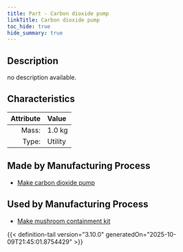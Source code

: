 ```yaml
---
title: Part - Carbon dioxide pump
linkTitle: Carbon dioxide pump
toc_hide: true
hide_summary: true
---
```

<!-- This is generated by the MarsSim HelpGenertor, do not edit. -->

## Description
no description available.

## Characteristics

| Attribute      | Value |
|--------:|:------|
|Mass:|1.0 kg|
|Type:|Utility|

## Made by Manufacturing Process

- [Make carbon dioxide pump](/docs/definitions/process/make-carbon-dioxide-pump)

## Used by Manufacturing Process

- [Make mushroom containment kit](/docs/definitions/process/make-mushroom-containment-kit)



{{< definition-tail version="3.10.0" generatedOn="2025-10-09T21:45:01.8754429" >}}



